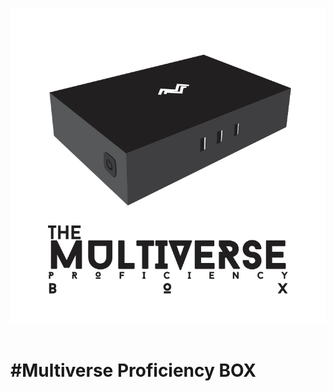 <p align="center">
 <img src="https://raw.githubusercontent.com/mproficiency/MPBX/master/Intro.jpg">
<br><br>
<h1><b>#Multiverse Proficiency BOX</b></h1>








</p>
